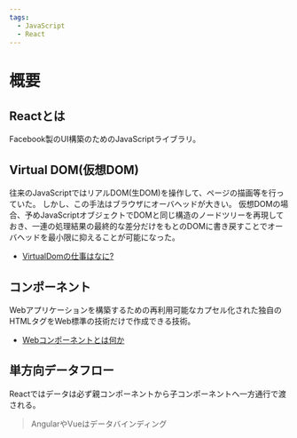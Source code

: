 ```yaml
---
tags:
  - JavaScript
  - React
---
```


# 概要

## Reactとは

Facebook製のUI構築のためのJavaScriptライブラリ。

## Virtual DOM(仮想DOM)

往来のJavaScriptではリアルDOM(生DOM)を操作して、ページの描画等を行っていた。
しかし、この手法はブラウザにオーバヘッドが大きい。
仮想DOMの場合、予めJavaScriptオブジェクトでDOMと同じ構造のノードツリーを再現しておき、一連の処理結果の最終的な差分だけをもとのDOMに書き戻すことでオーバヘッドを最小限に抑えることが可能になった。

- [VirtualDomの仕事はなに?](https://qiita.com/risagon/items/019942c60e9c3e6c05a5)

## コンポーネント

Webアプリケーションを構築するための再利用可能なカプセル化された独自のHTMLタグをWeb標準の技術だけで作成できる技術。

- [Webコンポーネントとは何か](https://qiita.com/jtakiguchi/items/b1315f53b3726ff11b61)

## 単方向データフロー

Reactではデータは必ず親コンポーネントから子コンポーネントへ一方通行で渡される。

> AngularやVueはデータバインディング
